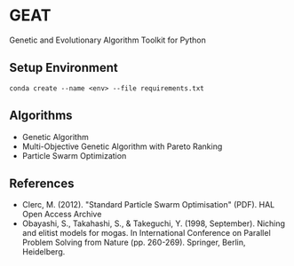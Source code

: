 # GEAT
Genetic and Evolutionary Algorithm Toolkit for Python  

## Setup Environment
`conda create --name <env> --file requirements.txt`

## Algorithms
* Genetic Algorithm
* Multi-Objective Genetic Algorithm with Pareto Ranking
* Particle Swarm Optimization

## References 
- Clerc, M. (2012). "Standard Particle Swarm Optimisation" (PDF). HAL Open Access Archive
- Obayashi, S., Takahashi, S., & Takeguchi, Y. (1998, September). Niching and elitist models for mogas. In
International Conference on Parallel Problem Solving from Nature (pp. 260-269). Springer, Berlin,
Heidelberg.
